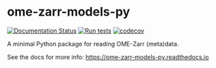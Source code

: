 # ome-zarr-models-py

[![Documentation Status](https://readthedocs.org/projects/ome-zarr-models-py/badge/?version=latest)](https://ome-zarr-models-py.readthedocs.io/en/latest/?badge=latest)
[![Run tests](https://github.com/ome-zarr-models/ome-zarr-models-py/actions/workflows/python-package.yml/badge.svg?branch=main)](https://github.com/ome-zarr-models/ome-zarr-models-py/actions/workflows/python-package.yml)
[![codecov](https://codecov.io/gh/ome-zarr-models/ome-zarr-models-py/graph/badge.svg?token=QDV2J4ZUZ7)](https://codecov.io/gh/ome-zarr-models/ome-zarr-models-py)

A minimal Python package for reading OME-Zarr (meta)data.

See the docs for more info: https://ome-zarr-models-py.readthedocs.io
